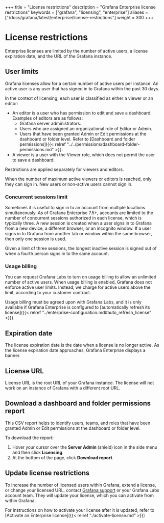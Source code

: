 +++
title = "License restrictions"
description = "Grafana Enterprise license restrictions"
keywords = ["grafana", "licensing", "enterprise"]
aliases = ["/docs/grafana/latest/enterprise/license-restrictions"]
weight = 300
+++

# License restrictions

Enterprise licenses are limited by the number of active users, a license expiration date, and the URL of the Grafana instance.

## User limits

Grafana licenses allow for a certain number of active users per instance. An active user is any user that has signed in to Grafana within the past 30 days.

In the context of licensing, each user is classified as either a viewer or an editor:

- An editor is a user who has permission to edit and save a dashboard. Examples of editors are as follows:
    - Grafana server administrators.
    - Users who are assigned an organizational role of Editor or Admin.
    - Users that have been granted Admin or Edit permissions at the dashboard or folder level. Refer to [Dashboard and folder permissions]({{< relref "../../permissions/dashboard-folder-permissions.md" >}}.
- A viewer is a user with the Viewer role, which does not permit the user to save a dashboard.

Restrictions are applied separately for viewers and editors.

When the number of maximum active viewers or editors is reached, only they can sign in. New users or non-active users cannot sign in.

### Concurrent sessions limit

Sometimes it is useful to sign in to an account from multiple locations simultaneously. As of Grafana Enterprise 7.5+, accounts are limited to the number of concurrent sessions authorized in each license, which is typically three. A new session is created when a user signs in to Grafana from a new device, a different browser, or an incognito window. If a user signs in to Grafana from another tab or window within the same browser, then only one session is used.

Given a limit of three sessions, the longest inactive session is signed out of when a fourth person signs in to the same account.

### Usage billing

You can request Grafana Labs to turn on usage billing to allow an unlimited number of active users. When usage billing is enabled, Grafana does not enforce active user limits. Instead, we charge for active users above the limit, according to your customer contract.

Usage billing must be agreed upon with Grafana Labs, and it is only available if Grafana Enterprise is configured to [automatically refresh its license]({{< relref "../enterprise-configuration.md#auto_refresh_license" >}}).

## Expiration date

The license expiration date is the date when a license is no longer active. As the license expiration date approaches, Grafana Enterprise displays a banner.

## License URL

License URL is the root URL of your Grafana instance. The license will not work on an instance of Grafana with a different root URL.

## Download a dashboard and folder permissions report

This CSV report helps to identify users, teams, and roles that have been granted Admin or Edit permissions at the dashboard or folder level.

To download the report:
1. Hover your cursor over the **Server Admin** (shield) icon in the side menu and then click **Licensing**.
2. At the bottom of the page, click **Download report**.

## Update license restrictions

To increase the number of licensed users within Grafana, extend a license, or change your licensed URL, contact [Grafana support](https://grafana.com/profile/org#support) or your Grafana Labs account team. They will update your license, which you can activate from within Grafana. 

For instructions on how to activate your license after it is updated, refer to 
[Activate an Enterprise license]({{< relref "./activate-license.md" >}})

